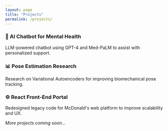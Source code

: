 ```yaml
---
layout: page
title: "Projects"
permalink: /projects/
---
```


### 🔧 AI Chatbot for Mental Health
LLM-powered chatbot using GPT-4 and Med-PaLM to assist with personalized support.

### 📊 Pose Estimation Research
Research on Variational Autoencoders for improving biomechanical pose tracking.

### ⚙️ React Front-End Portal
Redesigned legacy code for McDonald's web platform to improve scalability and UX.

*More projects coming soon...*